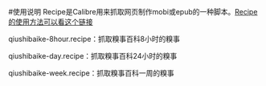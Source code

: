#使用说明
Recipe是Calibre用来抓取网页制作mobi或epub的一种脚本。[Recipe的使用方法可以看这个链接][recipe howto]

qiushibaike-8hour.recipe：抓取糗事百科8小时的糗事

qiushibaike-day.recipe：抓取糗事百科24小时的糗事

qiushibaike-week.recipe：抓取糗事百科一周的糗事

[recipe howto]: http://richardustc.github.io/blog/2013/06/calibre-recipe-howto/